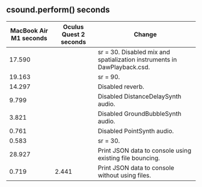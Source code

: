 
## csound.perform() seconds
MacBook Air M1 seconds | Oculus Quest 2 seconds | Change
-|-|-
17.590 | | sr = 30. Disabled mix and spatialization instruments in DawPlayback.csd.
19.163 | | sr = 90.
14.297 | | Disabled reverb.
 9.799 | | Disabled DistanceDelaySynth audio.
 3.821 | | Disabled GroundBubbleSynth audio.
 0.761 | | Disabled PointSynth audio.
 0.583 | | sr = 30.
28.927 | | Print JSON data to console using existing file bouncing.
 0.719 | 2.441 | Print JSON data to console without using files.
